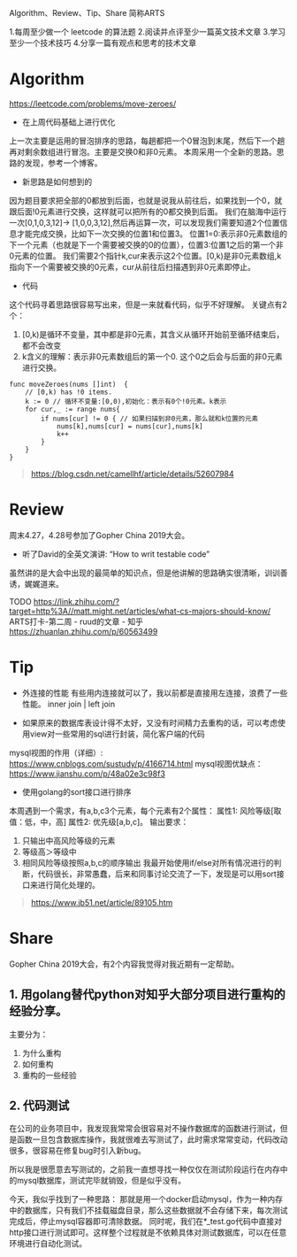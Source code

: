 Algorithm、Review、Tip、Share 简称ARTS

1.每周至少做一个 leetcode 的算法题 2.阅读并点评至少一篇英文技术文章 3.学习至少一个技术技巧 4.分享一篇有观点和思考的技术文章

# Algorithm
https://leetcode.com/problems/move-zeroes/
* 在上周代码基础上进行优化

上一次主要是运用的冒泡排序的思路，每趟都把一个0冒泡到末尾，然后下一个趟再对剩余数组进行冒泡。主要是交换0和非0元素。
本周采用一个全新的思路。思路的发现，参考一个博客。

* 新思路是如何想到的

因为题目要求把全部的0都放到后面，也就是说我从前往后，如果找到一个0，就跟后面!0元素进行交换，这样就可以把所有的0都交换到后面。
我们在脑海中运行一次[0,1,0,3,12]-> [1,0,0,3,12],然后再运算一次，可以发现我们需要知道2个位置信息才能完成交换，比如下一次交换的位置1和位置3。
位置1=0:表示非0元素数组的下一个元素（也就是下一个需要被交换的0的位置），位置3:位置1之后的第一个非0元素的位置。
我们需要2个指针k,cur来表示这2个位置。[0,k)是非0元素数组,k指向下一个需要被交换的0元素，cur从前往后扫描遇到非0元素即停止。

* 代码

这个代码寻着思路很容易写出来，但是一来就看代码，似乎不好理解。
关键点有2个：
1. [0,k)是循环不变量，其中都是非0元素，其含义从循环开始前至循环结束后，都不会改变
2. k含义的理解：表示非0元素数组后的第一个0. 这个0之后会与后面的非0元素进行交换。

```
func moveZeroes(nums []int)  {
    // [0,k) has !0 items.
    k := 0 // 循环不变量:[0,0),初始化：表示有0个!0元素。k表示
    for cur,_ := range nums{
        if nums[cur] != 0 { // 如果扫描到非0元素，那么就和k位置的元素
            nums[k],nums[cur] = nums[cur],nums[k]
            k++
        }
    }
}
```
> https://blog.csdn.net/camellhf/article/details/52607984

# Review
周末4.27，4.28号参加了Gopher China 2019大会。

* 听了David的全英文演讲: “How to writ testable code”

虽然讲的是大会中出现的最简单的知识点，但是他讲解的思路确实很清晰，训训善诱，娓娓道来。

TODO
https://link.zhihu.com/?target=http%3A//matt.might.net/articles/what-cs-majors-should-know/
ARTS打卡-第二周 - ruud的文章 - 知乎
https://zhuanlan.zhihu.com/p/60563499

# Tip
* 外连接的性能
有些用内连接就可以了，我以前都是直接用左连接，浪费了一些性能。
inner join | left join

* 如果原来的数据库表设计得不太好，又没有时间精力去重构的话，可以考虑使用view对一些常用的sql进行封装，简化客户端的代码

mysql视图的作用（详细）: https://www.cnblogs.com/sustudy/p/4166714.html
mysql视图优缺点： https://www.jianshu.com/p/48a02e3c98f3

* 使用golang的sort接口进行排序

本周遇到一个需求，有a,b,c3个元素，每个元素有2个属性：
属性1: 风险等级[取值：低，中，高]
属性2: 优先级[a,b,c]。
输出要求：
1. 只输出中高风险等级的元素
2. 等级高＞等级中
3. 相同风险等级按照a,b,c的顺序输出
我最开始使用if/else对所有情况进行的判断，代码很长，非常愚蠢，后来和同事讨论交流了一下，发现是可以用sort接口来进行简化处理的。

> https://www.jb51.net/article/89105.htm

# Share
Gopher China 2019大会，有2个内容我觉得对我近期有一定帮助。

## 1. 用golang替代python对知乎大部分项目进行重构的经验分享。
主要分为：
1. 为什么重构
2. 如何重构
3. 重构的一些经验

## 2. 代码测试

在公司的业务项目中，我发现我常常会很容易对不操作数据库的函数进行测试，但是函数一旦包含数据库操作，我就很难去写测试了，此时需求常常变动，代码改动很多，很容易在修复bug时引入新bug。

所以我是很愿意去写测试的，之前我一直想寻找一种仅仅在测试阶段运行在内存中的mysql数据库，测试完毕就销毁，但是似乎没有。

今天，我似乎找到了一种思路： 那就是用一个docker启动mysql，作为一种内存中的数据库，只有我们不挂载磁盘目录，那么这些数据就不会存储下来，每次测试完成后，停止mysql容器即可清除数据。 同时呢，我们在*_test.go代码中直接对http接口进行测试即可。这样整个过程就是不依赖具体对测试数据库，可以在任意环境进行自动化测试。


